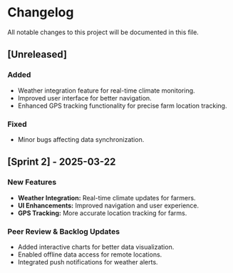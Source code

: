 # Changelog

All notable changes to this project will be documented in this file.

## [Unreleased]

### Added
- Weather integration feature for real-time climate monitoring.
- Improved user interface for better navigation.
- Enhanced GPS tracking functionality for precise farm location tracking.

### Fixed
- Minor bugs affecting data synchronization.

## [Sprint 2] - 2025-03-22

### New Features
- **Weather Integration:** Real-time climate updates for farmers.
- **UI Enhancements:** Improved navigation and user experience.
- **GPS Tracking:** More accurate location tracking for farms.

### Peer Review & Backlog Updates
- Added interactive charts for better data visualization.
- Enabled offline data access for remote locations.
- Integrated push notifications for weather alerts.


